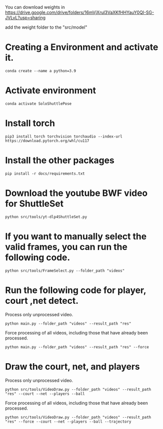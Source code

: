 
You can download weights in https://drive.google.com/drive/folders/16mVjXrul3VaXKfHHYauY0QI-SG-JVLvL?usp=sharing

add the weight folder to the "src/model"

# Creating a Environment and activate it.

```
conda create --name a python=3.9
```

# Activate environment

```
conda activate SoloShuttlePose
```

# Install torch

```
pip3 install torch torchvision torchaudio --index-url https://download.pytorch.org/whl/cu117
```

# Install the other packages

```
pip install -r docs/requirements.txt
```

# Download the youtube BWF video for ShuttleSet

```
python src/tools/yt-dlp4ShuttleSet.py
```


# If you want to manually select the valid frames, you can run the following code.

```
python src/tools/FrameSelect.py --folder_path "videos"
```

# Run the following code for player, court ,net detect.

Process only unprocessed video.

```
python main.py --folder_path "videos" --result_path "res" 
```

Force processing of all videos, including those that have already been processed.

```
python main.py --folder_path "videos" --result_path "res" --force
```

# Draw the court,  net, and players

Process only unprocessed video.

```
python src/tools/VideoDraw.py --folder_path "videos" --result_path "res" --court --net --players --ball
```

Force processing of all videos, including those that have already been processed.

```
python src/tools/VideoDraw.py --folder_path "videos" --result_path "res" --force --court --net --players --ball --trajectory
```

